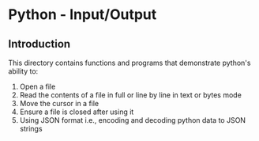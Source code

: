 # Python - Input/Output

## Introduction

This directory contains functions and programs that demonstrate python's
ability to:

1. Open a file
2. Read the contents of a file in full or line by line in text or bytes mode
3. Move the cursor in a file
4. Ensure a file is closed after using it
5. Using JSON format i.e., encoding and decoding python data to JSON strings
